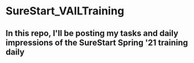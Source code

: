 # SureStart_VAILTraining

## In this repo, I'll be posting my tasks and daily impressions of the SureStart Spring '21 training daily 
